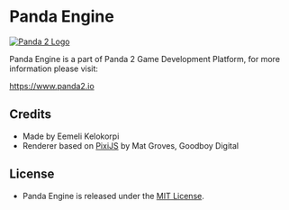 # Panda Engine

[![Panda 2 Logo](https://www.panda2.io/img/logo_github.png)](https://www.panda2.io/)

Panda Engine is a part of Panda 2 Game Development Platform, for more information please visit:

https://www.panda2.io

## Credits

- Made by Eemeli Kelokorpi
- Renderer based on [PixiJS](http://www.pixijs.com) by Mat Groves, Goodboy Digital

## License

- Panda Engine is released under the [MIT License](http://opensource.org/licenses/MIT).
